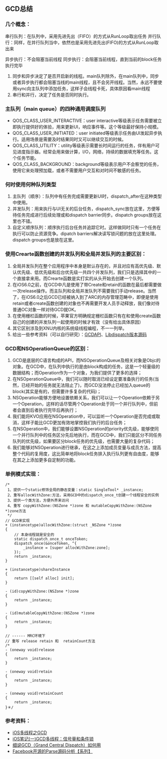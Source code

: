 
## GCD总结


### 几个概念：
 串行队列：在队列中，采用先进先出（FIFO）的方式从RunLoop取出任务
 并行队行：同样，在并行队列当中，依然也是采用先进先出(FIFO)的方式从RunLoop取出来
 
 异步执行：不会阻塞当前线程
 同步执行：会阻塞当前线程，直到当前的block任务执行完毕
 
 1. 同步和异步决定了是否开启新的线程。main队列除外，在main队列中，同步或者异步执行都会阻塞当线的main线程，且不会另开线程。当然，永远不要使用sync向主队列中添加任务，这样子会线程卡死，具体原因看main线程
 2. 串行和并行，决定了任务是否同时执行。
 
 [](gcd_image.png)
 
### 主队列（main queue）的四种通用调度队列
 * QOS_CLASS_USER_INTERACTIVE：user interactive等级表示任务需要被立即执行提供好的体验，用来更新UI，响应事件等。这个等级最好保持小规模。
 * QOS_CLASS_USER_INITIATED：user initiated等级表示任务由UI发起异步执行。适用场景是需要及时结果同时又可以继续交互的时候。
 * QOS_CLASS_UTILITY：utility等级表示需要长时间运行的任务，伴有用户可见进度指示器。经常会用来做计算，I/O，网络，持续的数据填充等任务。这个任务节能。
 * QOS_CLASS_BACKGROUND：background等级表示用户不会察觉的任务，使用它来处理预加载，或者不需要用户交互和对时间不敏感的任务。

### 何时使用何种队列类型

 1. 主队列（顺序）：队列中有任务完成需要更新UI时，dispatch_after在这种类型中使用。
 2. 并发队列：用来执行与UI无关的后台任务，dispatch_sync放在这里，方便等待任务完成进行后续处理或和dispatch barrier同步。dispatch groups放在这里也不错。
 3. 自定义顺序队列：顺序执行后台任务并追踪它时。这样做同时只有一个任务在执行可以防止资源竞争。dipatch barriers解决读写锁问题的放在这里处理。dispatch groups也是放在这里。
 
 
### 使用Crearte函数创建的并发队列和全局并发队列的主要区别：
 
 1. 全局并发队列在整个应用程序中本身是默认存在的，并且对应有高优先级、默认优先级、低优先级和后台优先级一共四个并发队列，我们只是选择其中的一个直接拿来用。而Crearte函数是实打实的从头开始去创建一个队列。
 2. 在iOS6.0之前，在GCD中凡是使用了带Create和retain的函数在最后都需要做一次release操作。而主队列和全局并发队列不需要我们手动release。当然了，在iOS6.0之后GCD已经被纳入到了ARC的内存管理范畴中，即便是使用retain或者create函数创建的对象也不再需要开发人员手动释放，我们像对待普通OC对象一样对待GCD就OK。
 3. 在使用栅栏函数的时候，苹果官方明确规定栅栏函数只有在和使用create函数自己的创建的并发队列一起使用的时候才有效（没有给出具体原因）
 4. 其它区别涉及到XNU内核的系统级线程编程，不一一列举。
 5. 给出一些参考资料（可以自行研究）：[GCDAPI](https://developer.apple.com/library/ios/documentation/Performance/Reference/GCD_libdispatch_Ref/index.html#//apple_ref/c/func/dispatch_queue_create)、[Libdispatch版本源码](http://www.opensource.apple.com/source/libdispatch/libdispatch-187.5/)
 
### GCD和NSOperationQueue的区别：
 
 1. GCD是底层的C语言构成的API，而NSOperationQueue及相关对象是Objc的对象。在GCD中，在队列中执行的是由block构成的任务，这是一个轻量级的数据结构；而Operation作为一个对象，为我们提供了更多的选择；
 2. 在NSOperationQueue中，我们可以随时取消已经设定要准备执行的任务(当然，已经开始的任务就无法阻止了)，而GCD没法停止已经加入queue的block(其实是有的，但需要许多复杂的代码)；
 3. NSOperation能够方便地设置依赖关系，我们可以让一个Operation依赖于另一个Operation，这样的话尽管两个Operation处于同一个并行队列中，但前者会直到后者执行完毕后再执行；
 4. 我们能将KVO应用在NSOperation中，可以监听一个Operation是否完成或取消，这样子能比GCD更加有效地掌控我们执行的后台任务；
 5. 在NSOperation中，我们能够设置NSOperation的priority优先级，能够使同一个并行队列中的任务区分先后地执行，而在GCD中，我们只能区分不同任务队列的优先级，如果要区分block任务的优先级，也需要大量的复杂代码；
 6. 我们能够对NSOperation进行继承，在这之上添加成员变量与成员方法，提高整个代码的复用度，这比简单地将block任务排入执行队列更有自由度，能够在其之上添加更多自定制的功能。
 
### 单例模式实现：


```
/*
 1、提供一个static修饰全局的静态变量：static SingleTool* _instance;
 2、重写allocWithZone:方法，采用GCD中的dispatch_once_t创建一个线程安全的实例
 3、提供一个类方法，方便外界来访问
 4、重写 copyWithZone:(NSZone *)zone 和 mutableCopyWithZone:(NSZone *)zone方法
 */
// GCD来实现
+ (instancetype)allocWithZone:(struct _NSZone *)zone
{
    // 本身线程就是安全的
    static dispatch_once_t onceToken;
    dispatch_once(&onceToken, ^{
        _instance = [super allocWithZone:zone];
    });
    return _instance;
}

+ (instancetype)shareInstance
{
    return [[self alloc] init];
}

- (id)copyWithZone:(NSZone *)zone
{
    return _instance;
}

- (id)mutableCopyWithZone:(NSZone *)zone
{
    return _instance;
}

// ------ MRC环境下
// 重写 release retain 和  retainCount方法
/*
- (oneway void)release
{
    return _instance;
}

- (oneway void)retain
{
    return _instance;
}

- (oneway void)retainCount
{
    return _instance;
}＊/
```
 
### 参考资料：
 
- [iOS多线程之GCD](http://www.jianshu.com/p/456672967e75)
- [iOS笔记(一)GCD多线程：信号量和条件锁](https://my.oschina.net/u/2436242/blog/518318)
- [细说GCD（Grand Central Dispatch）如何用](http://www.jianshu.com/p/fbe6a654604c)
- [Facebook开源的Parse源码分析【系列】](https://github.com/ChenYilong/ParseSourceCodeStudy)




